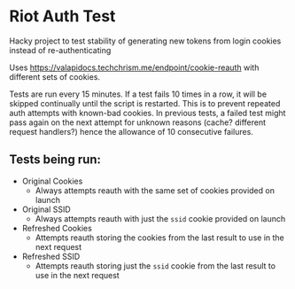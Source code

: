 # Riot Auth Test
Hacky project to test stability of generating new tokens from login cookies instead of re-authenticating

Uses <https://valapidocs.techchrism.me/endpoint/cookie-reauth> with different sets of cookies.

Tests are run every 15 minutes.
If a test fails 10 times in a row, it will be skipped continually until the script is restarted.
This is to prevent repeated auth attempts with known-bad cookies.
In previous tests, a failed test might pass again on the next attempt for unknown reasons (cache? different request handlers?) hence the allowance of 10 consecutive failures.

## Tests being run:
 - Original Cookies
   - Always attempts reauth with the same set of cookies provided on launch
 - Original SSID
   - Always attempts reauth with just the `ssid` cookie provided on launch
 - Refreshed Cookies
   - Attempts reauth storing the cookies from the last result to use in the next request
 - Refreshed SSID
   - Attempts reauth storing just the `ssid` cookie from the last result to use in the next request